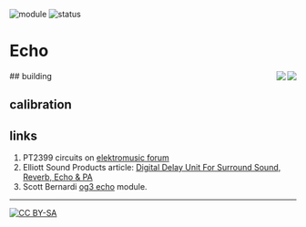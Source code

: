 ![module](https://img.shields.io/badge/module-other-yellow)
![status](https://img.shields.io/badge/status-work%20in%20progress-orange)

# Echo

<a href="https://spielhuus.github.io/elektrophon/images/VCA-panel.jpg">
<img align="right" src="https://spielhuus.github.io/elektrophon/images/VCA-panel-tmb.jpg"></a>
## building
<a href="https://spielhuus.github.io/elektrophon/images/VCA-side.jpg"><img align="right" src="https://spielhuus.github.io/elektrophon/images/VCA-side-tmb.jpg"></a>

## calibration

## links

1) PT2399 circuits on [elektromusic forum](http://electro-music.com/forum/viewtopic.php?p=442745#442745)
1) Elliott Sound Products article: [Digital Delay Unit For Surround Sound, Reverb, Echo & PA](https://sound-au.com/project26a.htm)
1) Scott Bernardi [og3 echo](http://www.bernacomp.com/elec/og2/og3_echo.html) module.

---
[![CC BY-SA](https://licensebuttons.net/l/by-sa/3.0/88x31.png)](https://creativecommons.org/licenses/by-sa/4.0/)
